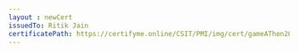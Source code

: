 ```yaml
--- 
layout : newCert 
issuedTo: Ritik Jain 
certificatePath: https://certifyme.online/CSIT/PMI/img/cert/gameAThon2021/RitikJain_86bf5.png
--- 
```

